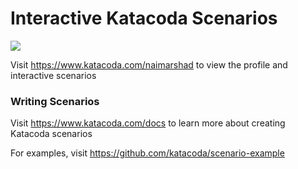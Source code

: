 # Interactive Katacoda Scenarios

[![](http://shields.katacoda.com/katacoda/naimarshad/count.svg)](https://www.katacoda.com/naimarshad "Get your profile on Katacoda.com")

Visit https://www.katacoda.com/naimarshad to view the profile and interactive scenarios

### Writing Scenarios
Visit https://www.katacoda.com/docs to learn more about creating Katacoda scenarios

For examples, visit https://github.com/katacoda/scenario-example
